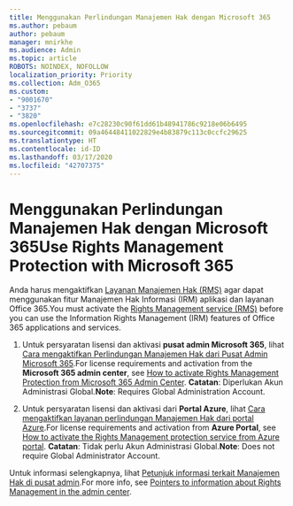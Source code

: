 ```yaml
---
title: Menggunakan Perlindungan Manajemen Hak dengan Microsoft 365
ms.author: pebaum
author: pebaum
manager: mnirkhe
ms.audience: Admin
ms.topic: article
ROBOTS: NOINDEX, NOFOLLOW
localization_priority: Priority
ms.collection: Adm_O365
ms.custom:
- "9001670"
- "3737"
- "3820"
ms.openlocfilehash: e7c28230c90f61dd61b48941786c9218e06b6495
ms.sourcegitcommit: 09a46448411022829e4b83879c113c0ccfc29625
ms.translationtype: HT
ms.contentlocale: id-ID
ms.lasthandoff: 03/17/2020
ms.locfileid: "42707375"
---
```

# <a name="use-rights-management-protection-with-microsoft-365"></a><span data-ttu-id="220f2-102">Menggunakan Perlindungan Manajemen Hak dengan Microsoft 365</span><span class="sxs-lookup"><span data-stu-id="220f2-102">Use Rights Management Protection with Microsoft 365</span></span>

<span data-ttu-id="220f2-103">Anda harus mengaktifkan [Layanan Manajemen Hak (RMS)](https://docs.microsoft.com/azure/information-protection/what-is-azure-rms) agar dapat menggunakan fitur Manajemen Hak Informasi (IRM) aplikasi dan layanan Office 365.</span><span class="sxs-lookup"><span data-stu-id="220f2-103">You must activate the [Rights Management service (RMS)](https://docs.microsoft.com/azure/information-protection/what-is-azure-rms) before you can use the Information Rights Management (IRM) features of Office 365 applications and services.</span></span>

1. <span data-ttu-id="220f2-104">Untuk persyaratan lisensi dan aktivasi **pusat admin Microsoft 365**, lihat [Cara mengaktifkan Perlindungan Manajemen Hak dari Pusat Admin Microsoft 365](https://docs.microsoft.com/azure/information-protection/activate-office365).</span><span class="sxs-lookup"><span data-stu-id="220f2-104">For license requirements and activation from the **Microsoft 365 admin center**, see [How to activate Rights Management Protection from Microsoft 365 Admin Center](https://docs.microsoft.com/azure/information-protection/activate-office365).</span></span> <span data-ttu-id="220f2-105">**Catatan**: Diperlukan Akun Administrasi Global.</span><span class="sxs-lookup"><span data-stu-id="220f2-105">**Note**: Requires Global Administration Account.</span></span>

2. <span data-ttu-id="220f2-106">Untuk persyaratan lisensi dan aktivasi dari **Portal Azure**, lihat [Cara mengaktifkan layanan perlindungan Manajemen Hak dari portal Azure](https://docs.microsoft.com/azure/information-protection/activate-azure).</span><span class="sxs-lookup"><span data-stu-id="220f2-106">For license requirements and activation from **Azure Portal**, see [How to activate the Rights Management protection service from Azure portal](https://docs.microsoft.com/azure/information-protection/activate-azure).</span></span> <span data-ttu-id="220f2-107">**Catatan**: Tidak perlu Akun Administrasi Global.</span><span class="sxs-lookup"><span data-stu-id="220f2-107">**Note**: Does not require Global Administrator Account.</span></span>

<span data-ttu-id="220f2-108">Untuk informasi selengkapnya, lihat [Petunjuk informasi terkait Manajemen Hak di pusat admin](https://docs.microsoft.com/office365/enterprise/activate-rms-in-office-365).</span><span class="sxs-lookup"><span data-stu-id="220f2-108">For more info, see [Pointers to information about Rights Management in the admin center](https://docs.microsoft.com/office365/enterprise/activate-rms-in-office-365).</span></span>
